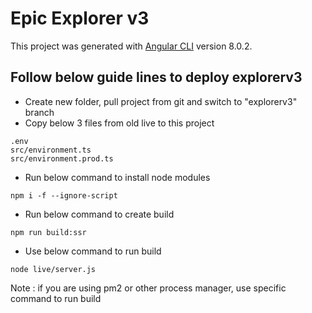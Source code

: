 # Epic Explorer v3

This project was generated with [Angular CLI](https://github.com/angular/angular-cli) version 8.0.2.

## Follow below guide lines to deploy explorerv3

* Create new folder, pull project from git and switch to "explorerv3" branch
* Copy below 3 files from old live to this project
```
.env
src/environment.ts
src/environment.prod.ts
```
* Run below command to install node modules
```
npm i -f --ignore-script
```
* Run below command to create build
```
npm run build:ssr
```
* Use below command to run build
```
node live/server.js
```
Note : if you are using pm2 or other process manager, use specific command to run build